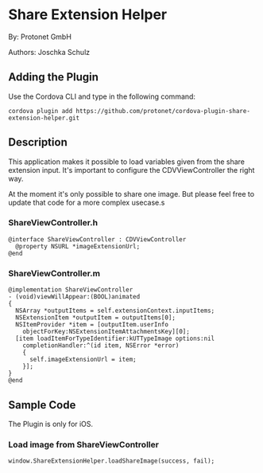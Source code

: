 # Share Extension Helper #
By: Protonet GmbH

Authors: Joschka Schulz

## Adding the Plugin ##

Use the Cordova CLI and type in the following command:

`cordova plugin add https://github.com/protonet/cordova-plugin-share-extension-helper.git`

## Description

This application makes it possible to load variables given from the share extension input. It's important to configure the CDVViewController the right way.

At the moment it's only possible to share one image. But please feel free to update that code for a more complex usecase.s

### ShareViewController.h

    @interface ShareViewController : CDVViewController
      @property NSURL *imageExtensionUrl;
    @end

### ShareViewController.m

    @implementation ShareViewController
    - (void)viewWillAppear:(BOOL)animated
    {
      NSArray *outputItems = self.extensionContext.inputItems;
      NSExtensionItem *outputItem = outputItems[0];
      NSItemProvider *item = [outputItem.userInfo
        objectForKey:NSExtensionItemAttachmentsKey][0];
      [item loadItemForTypeIdentifier:kUTTypeImage options:nil
        completionHandler:^(id item, NSError *error)
        {
          self.imageExtensionUrl = item;
        }];
    }
    @end

## Sample Code

The Plugin is only for iOS.

### Load image from ShareViewController

    window.ShareExtensionHelper.loadShareImage(success, fail);
